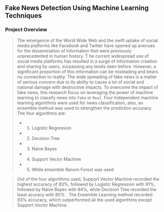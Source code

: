 ## Fake News Detection Using Machine Learning Techniques

### Project Overview 
> The emergence of the World Wide Web and the swift uptake of social media platforms like Facebook and Twitter have opened up avenues for the dissemination of information that were previously unprecedented in human history. T
he current widespread use of social media platforms has resulted in a surge of information creation and sharing by users, surpassing any levels seen before. However, a significant proportion of this information can be misleading and bears no connection to reality. 
The wide spreading of fake news is a matter of serious concern due to its ability to cause a lot of social and national damage with destructive impacts. To overcome the impact of fake news, this research focus on leveraging the power of machine learning to classify news into `Fake` or `Real`. 
Four Independent machine learning algorithms were used for news classification, also, an ensemble method was used to strengthen the prediction accuracy. The four algorithms are:
> - 1. Logistic Regression 
> - 2. Decision Tree
> - 3. Naïve Bayes
> - 4. Support Vector Machine
> - 5. While ensemble Ranom Forest was used

> Out of the four algorithms used, Support Vector Machine recorded the highest accuracy of 93%, followed by Logistic Regression with 91%, followed by Naïve Bayes with 84%, while Decision Tree recorded the least acuracy with 80%`.
> The Ensemble Learning method recorded 93% accuracy, which outperformed all the used algorithms except Support Vector Machine.
